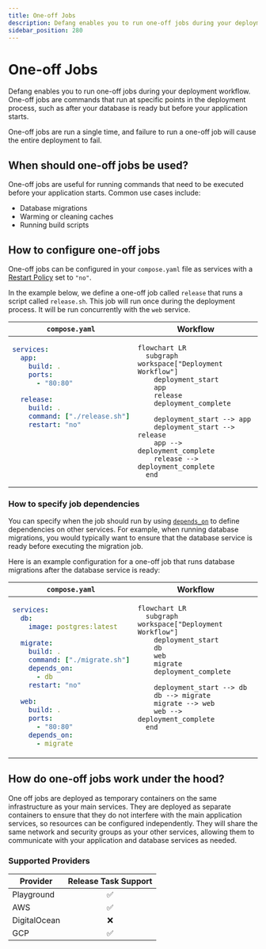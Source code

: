 ```yaml
---
title: One-off Jobs
description: Defang enables you to run one-off jobs during your deployment workflow.
sidebar_position: 280
---
```


# One-off Jobs
Defang enables you to run one-off jobs during your deployment workflow. One-off jobs are commands that run at specific points in the deployment process, such as after your database is ready but before your application starts.

One-off jobs are run a single time, and failure to run a one-off job will cause the entire deployment to fail.

## When should one-off jobs be used?
One-off jobs are useful for running commands that need to be executed before your application starts. Common use cases include:

- Database migrations
- Warming or cleaning caches
- Running build scripts

## How to configure one-off jobs

One-off jobs can be configured in your `compose.yaml` file as services with a [Restart Policy](https://docs.docker.com/reference/compose-file/services/#restart) set to `"no"`.

In the example below, we define a one-off job called `release` that runs a script called `release.sh`. This job will run once during the deployment process. It will be run concurrently with the `web` service.

<table width="100%">
<thead>
<tr>
<th><code>compose.yaml</code></th>
<th>Workflow</th>
</tr>
</thead>
<tbody>
<tr>
<td valign="top">

```yaml
services:
  app:
    build: .
    ports:
      - "80:80"

  release:
    build: .
    command: ["./release.sh"]
    restart: "no"
```

</td>
<td valign="top">

```mermaid
flowchart LR
  subgraph workspace["Deployment Workflow"]
    deployment_start
    app
    release
    deployment_complete

    deployment_start --> app
    deployment_start --> release
    app --> deployment_complete
    release --> deployment_complete
  end
```

</td>
</tr>
</tbody>
</table>

### How to specify job dependencies

You can specify when the job should run by using [`depends_on`](https://docs.docker.com/reference/compose-file/services/#depends_on) to define dependencies on other services. For example, when running database migrations, you would typically want to ensure that the database service is ready before executing the migration job.

Here is an example configuration for a one-off job that runs database migrations after the database service is ready:

<table width="100%">
<thead>
<tr>
<th><code>compose.yaml</code></th>
<th>Workflow</th>
</tr>
</thead>
<tbody>
<tr>
<td valign="top">

```yaml
services:
  db:
    image: postgres:latest

  migrate:
    build: .
    command: ["./migrate.sh"]
    depends_on:
      - db
    restart: "no"

  web:
    build: .
    ports:
      - "80:80"
    depends_on:
      - migrate
```

</td>
<td valign="top">

```mermaid
flowchart LR
  subgraph workspace["Deployment Workflow"]
    deployment_start
    db
    web
    migrate
    deployment_complete

    deployment_start --> db
    db --> migrate
    migrate --> web
    web --> deployment_complete
  end
```

</td>
</tr>
</tbody>
</table>

## How do one-off jobs work under the hood?

One off jobs are deployed as temporary containers on the same infrastructure as your main services. They are deployed as separate containers to ensure that they do not interfere with the main application services, so resources can be configured independently. They will share the same network and security groups as your other services, allowing them to communicate with your application and database services as needed.

### Supported Providers

| Provider       | Release Task Support |
|----------------|:--------------------:|
| Playground     |     ✅ |
| AWS            |     ✅ |
| DigitalOcean   |     ❌ |
| GCP            |     ✅ |


